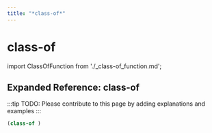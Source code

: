 ```yaml
---
title: "*class-of*"
---
```


# class-of

import ClassOfFunction from './_class-of_function.md';

<ClassOfFunction />

## Expanded Reference: class-of

:::tip
TODO: Please contribute to this page by adding explanations and examples
:::

```lisp
(class-of )
```
